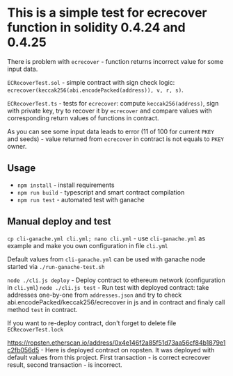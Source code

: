 This is a simple test for ecrecover function in solidity 0.4.24 and 0.4.25
==========================================================================

There is problem with `ecrecover` - function returns incorrect value for some input data.

`ECRecoverTest.sol` - simple contract with sign check logic: `ecrecover(keccak256(abi.encodePacked(address)), v, r, s)`.

`ECRecoverTest.ts` - tests for `ecrecover`: compute `keccak256(address)`, sign with private key, try to recover 
it by `ecrecover` and compare values with corresponding return values of functions in contract.

As you can see some input data leads to error (11 of 100 for current `PKEY` and seeds) - value returned from `ecrecover`
in contract is not equals to `PKEY` owner.

Usage
-----

* `npm install` - install requirements
* `npm run build` - typescript and smart contract compilation
* `npm run test` - automated test with ganache

Manual deploy and test
----------------------

`cp cli-ganache.yml cli.yml; nano cli.yml` - use `cli-ganache.yml` as example and make you own configuration in file `cli.yml`

Default values from `cli-ganache.yml` can be used with ganache node started via `./run-ganache-test.sh`

`node ./cli.js deploy` - Deploy contract to ethereum network (configuration in `cli.yml`)
`node ./cli.js test` - Run test with deployed contract: take addresses one-by-one from `addresses.json` and try to check abi.encodePacked/keccak256/ecrecover in js and in contract and finaly call method `test` in contract.

If you want to re-deploy contract, don't forget to delete file `ECRecoverTest.lock`

https://ropsten.etherscan.io/address/0x4e146f2a85f51d73aa56cf84b1879e1c2fb056d5 - Here is deployed contract on ropsten. It was deployed with default values from this project.
First transaction - is correct ecrecover result, second transaction - is incorrect.
